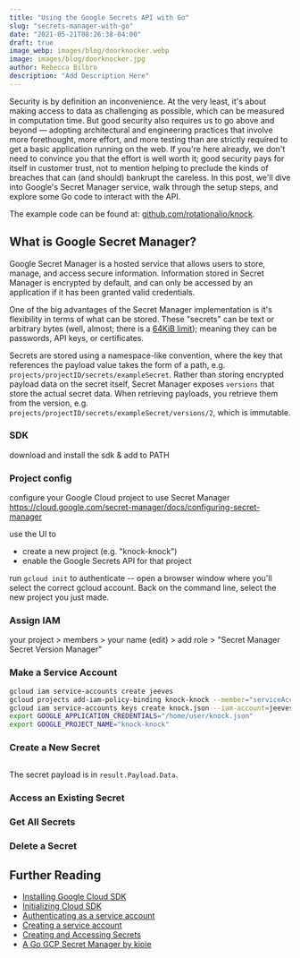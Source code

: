 ```yaml
---
title: "Using the Google Secrets API with Go"
slug: "secrets-manager-with-go"
date: "2021-05-21T08:26:38-04:00"
draft: true
image_webp: images/blog/doorknocker.webp
image: images/blog/doorknocker.jpg
author: Rebecca Bilbro
description: "Add Description Here"
---
```


Security is by definition an inconvenience. At the very least, it's about making access to data as challenging as possible, which can be measured in computation time. But good security also requires us to go above and beyond &mdash; adopting architectural and engineering practices that involve more forethought, more effort, and more testing than are strictly required to get a basic application running on the web. If you're here already, we don't need to convince you that the effort is well worth it; good security pays for itself in customer trust, not to mention helping to preclude the kinds of breaches that can (and should) bankrupt the careless. In this post, we'll dive into Google's Secret Manager service, walk through the setup steps, and explore some Go code to interact with the API.

The example code can be found at: [github.com/rotationalio/knock](https://github.com/rotationalio/knock).

## What is Google Secret Manager?

Google Secret Manager is a hosted service that allows users to store, manage, and access secure information. Information stored in Secret Manager is encrypted by default, and can only be accessed by an application if it has been granted valid credentials.

One of the big advantages of the Secret Manager implementation is it's flexibility in terms of what can be stored. These "secrets" can be text or arbitrary bytes (well, almost; there is a [64KiB limit](https://cloud.google.com/secret-manager/quotas)); meaning they can be passwords, API keys, or certificates.

Secrets are stored using a namespace-like convention, where the key that references the payload value takes the form of a path, e.g. `projects/projectID/secrets/exampleSecret`. Rather than storing encrypted payload data on the secret itself, Secret Manager exposes `versions` that store the actual secret data. When retrieving payloads, you retrieve them from the version, e.g. `projects/projectID/secrets/exampleSecret/versions/2`, which is immutable.


### SDK
download and install the sdk & add to PATH

### Project config
configure your Google Cloud project to use Secret Manager
https://cloud.google.com/secret-manager/docs/configuring-secret-manager

use the UI to
- create a new project (e.g. "knock-knock")
- enable the Google Secrets API for that project

run `gcloud init` to authenticate -- open a browser window where you'll select the correct gcloud account. Back on the command line, select the new project you just made.

### Assign IAM
your project > members > your name (edit) > add role > "Secret Manager Secret Version Manager"

### Make a Service Account

```bash
gcloud iam service-accounts create jeeves
gcloud projects add-iam-policy-binding knock-knock --member="serviceAccount:jeeves@knock-knock.iam.gserviceaccount.com" --role="roles/owner"
gcloud iam service-accounts keys create knock.json --iam-account=jeeves@knock-knock.iam.gserviceaccount.com
export GOOGLE_APPLICATION_CREDENTIALS="/home/user/knock.json"
export GOOGLE_PROJECT_NAME="knock-knock"
```

### Create a New Secret

```golang
```

The secret payload is in `result.Payload.Data`.

### Access an Existing Secret

### Get All Secrets

### Delete a Secret


## Further Reading

- [Installing Google Cloud SDK](https://cloud.google.com/sdk/docs/install)
- [Initializing Cloud SDK](https://cloud.google.com/sdk/docs/initializing)
- [Authenticating as a service account](https://cloud.google.com/docs/authentication/production)
- [Creating a service account](https://cloud.google.com/docs/authentication/production#create_service_account)
- [Creating and Accessing Secrets](https://cloud.google.com/secret-manager/docs/creating-and-accessing-secrets)
- [A Go GCP Secret Manager by kioie](https://github.com/kioie/gsm)